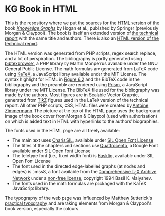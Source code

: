 # KG Book in HTML

This is the repository where we put the sources for the [HTML version](https://kgbook.org/) of the book [*Knowledge Graphs*](https://link.springer.com/book/10.1007/978-3-031-01918-0) by Hogan et al., published by Springer (previously Morgan & Claypool).
The book is itself an extended version of [the technical report](https://arxiv.org/abs/2003.02320) with the same title and authors.
There is also an [HTML version of the technical report](https://kgbook.org/).

The HTML version was generated from PHP scripts, regex search replace, and a lot of perspiration. The bibliography is partly generated using [bibtexbrowser](https://www.monperrus.net/martin/bibtexbrowser/), a PHP library by Martin Monperrus available under the GNU General Public License. The math formulas are generated from LaTeX code using [KaTeX](https://katex.org/), a JavaScript libray available under the MIT License. The syntax highlight for HTML in [Figure&nbsp;6.2](https://kgbook.org/#fig-html) and the BibTeX code in the bibliography and the preamble are rendered using [Prism](https://prismjs.com/), a JavaScript library under the MIT License. The BibTeX file used for the bibliography was made by the authors. Most figures are in Scalable Vector Graphic, generated from [Ti*k*Z](https://pgf-tikz.github.io/) figures used in the LaTeX version of the technical report. All other PHP scripts, CSS, HTML files were created by [Antoine Zimmermann](https://w3id.org/people/az/cv). The picture at the top of the HTML page uses the background image of the book cover from Morgan & Claypool (used with authorisation) on which is added text in HTML with hyperlinks to the [authors' biographies](https://kgbook.org/#sec-bio).

The fonts used in the HTML page are all freely available:
* The main text uses [Charis SIL](https://software.sil.org/charis/), available under [SIL Open Font License](https://scripts.sil.org/cms/scripts/page.php?site_id=nrsi&id=OFL)
* The titles of the chapters and sections use [Quattrocento](https://fonts.google.com/specimen/Quattrocento), a Google Font available under SIL Open Font License
* The teletype font (i.e., fixed width font) is [Hasklig](https://github.com/i-tu/Hasklig), available under SIL Open Font License
* The font used in the directed edge-labelled graphs (at nodes and edges) is cmss8, a font available from the [Comprehensive T<sub>E</sub>X Archive Network](https://www.ctan.org/) under a [non-free license](https://www.ctan.org/license/other-nonfree), copyright 1994 Basil K. Malyshev.
* The fonts used in the math formulas are packaged with the KaTeX JavaScript library.

The typography of the web page was influenced by Matthew Butterick's [practical typography](https://practicaltypography.com/) and are taking elements from Morgan & Claypool's book version, especially the colours.
